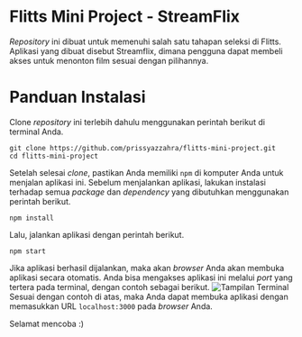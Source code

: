 # Flitts Mini Project - StreamFlix
*Repository* ini dibuat untuk memenuhi salah satu tahapan seleksi di Flitts. Aplikasi yang dibuat disebut Streamflix, dimana pengguna dapat membeli akses untuk menonton film sesuai dengan pilihannya.

# Panduan Instalasi
Clone *repository* ini terlebih dahulu menggunakan perintah berikut di terminal Anda.
```
git clone https://github.com/prissyazzahra/flitts-mini-project.git
cd flitts-mini-project
```
Setelah selesai *clone*, pastikan Anda memiliki `npm` di komputer Anda untuk menjalan aplikasi ini. Sebelum menjalankan aplikasi, lakukan instalasi terhadap semua *package* dan *dependency* yang dibutuhkan menggunakan perintah berikut.
```
npm install
```
Lalu, jalankan aplikasi dengan perintah berikut.
```
npm start
```
Jika aplikasi berhasil dijalankan, maka akan *browser* Anda akan membuka aplikasi secara otomatis. Anda bisa mengakses aplikasi ini melalui *port* yang tertera pada terminal, dengan contoh sebagai berikut.
![Tampilan Terminal](https://i.ibb.co/qgBC2sM/terminal.png)
Sesuai dengan contoh di atas, maka Anda dapat membuka aplikasi dengan memasukkan URL `localhost:3000` pada *browser* Anda.

Selamat mencoba :)